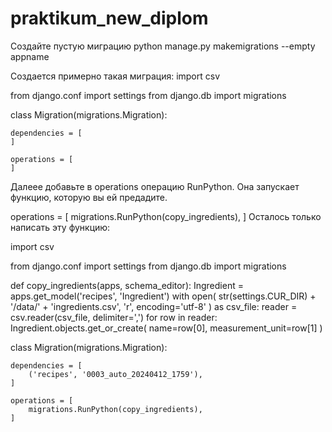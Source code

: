 # praktikum_new_diplom
Создайте пустую миграцию 
python manage.py makemigrations --empty appname

Создается примерно такая миграция:
import csv

from django.conf import settings
from django.db import migrations


class Migration(migrations.Migration):

    dependencies = [
    ]

    operations = [
    ]

Далеее добавьте в operations операцию RunPython. Она запускает функцию, которую вы ей предадите.

 operations = [
        migrations.RunPython(copy_ingredients),
    ]
Осталось только написать эту функцию:

import csv

from django.conf import settings
from django.db import migrations


def copy_ingredients(apps, schema_editor):
    Ingredient = apps.get_model('recipes', 'Ingredient')
    with open(
        str(settings.CUR_DIR) + '/data/' + 'ingredients.csv',
        'r',
        encoding='utf-8'
    ) as csv_file:
        reader = csv.reader(csv_file, delimiter=',')
        for row in reader:
            Ingredient.objects.get_or_create(
                name=row[0],
                measurement_unit=row[1]
            )


class Migration(migrations.Migration):

    dependencies = [
        ('recipes', '0003_auto_20240412_1759'),
    ]

    operations = [
        migrations.RunPython(copy_ingredients),
    ]
